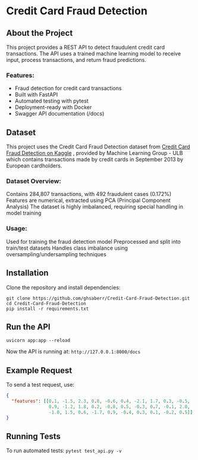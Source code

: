 # Credit Card Fraud Detection

## About the Project
This project provides a REST API to detect fraudulent credit card transactions. The API uses a trained machine learning model to receive input, process transactions, and return fraud predictions.

### Features:

- Fraud detection for credit card transactions
- Built with FastAPI
- Automated testing with pytest
- Deployment-ready with Docker
- Swagger API documentation (/docs)

## Dataset
This project uses the Credit Card Fraud Detection dataset from [Credit Card Fraud Detection on Kaggle](https://www.kaggle.com/datasets/mlg-ulb/creditcardfraud)
, provided by Machine Learning Group - ULB which contains transactions made by credit cards in September 2013 by European cardholders.

### Dataset Overview:

Contains 284,807 transactions, with 492 fraudulent cases (0.172%)
Features are numerical, extracted using PCA (Principal Component Analysis)
The dataset is highly imbalanced, requiring special handling in model training

### Usage:
Used for training the fraud detection model
Preprocessed and split into train/test datasets
Handles class imbalance using oversampling/undersampling techniques


## Installation
Clone the repository and install dependencies:

    git clone https://github.com/ghsaberr/Credit-Card-Fraud-Detection.git
    cd Credit-Card-Fraud-Detection
    pip install -r requirements.txt

## Run the API

    uvicorn app:app --reload

Now the API is running at:
`http://127.0.0.1:8000/docs`

## Example Request
To send a test request, use:

```json
{
  "features": [[0.1, -1.5, 2.3, 0.8, -0.6, 0.4, -2.1, 1.7, 0.3, -0.5, 
                0.9, -1.2, 1.8, 0.2, -0.8, 0.5, -0.3, 0.7, -0.1, 2.0, 
                -1.0, 1.5, 0.6, -1.7, 0.9, -0.4, 0.3, 0.1, -0.2, 0.5]]
}
```
## Running Tests
To run automated tests:
`pytest test_api.py -v`



